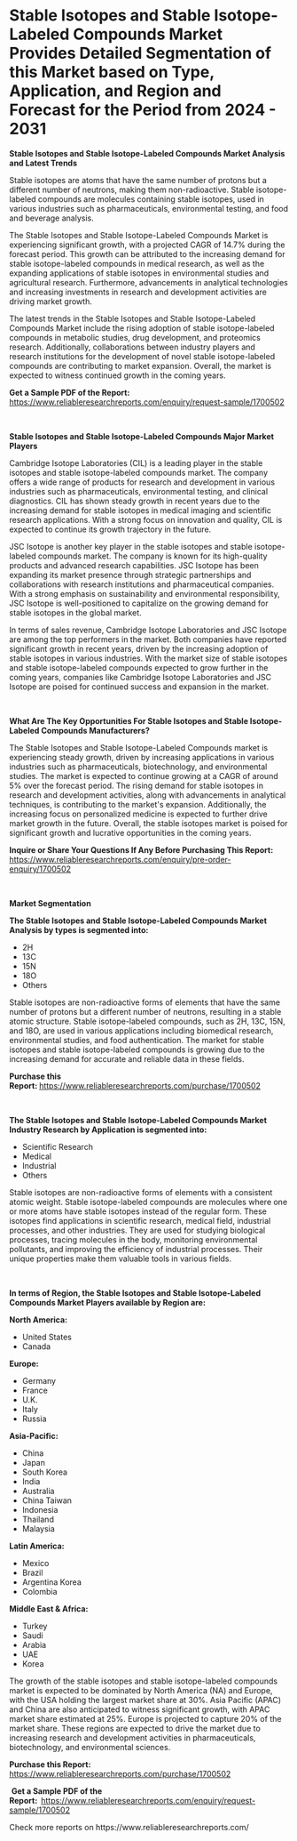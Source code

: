 <p><h1>Stable Isotopes and Stable Isotope-Labeled Compounds Market Provides Detailed Segmentation of this Market based on Type, Application, and Region and Forecast for the Period from 2024 - 2031</h1></p><p><strong>Stable Isotopes and Stable Isotope-Labeled Compounds Market Analysis and Latest Trends</strong></p>
<p><p>Stable isotopes are atoms that have the same number of protons but a different number of neutrons, making them non-radioactive. Stable isotope-labeled compounds are molecules containing stable isotopes, used in various industries such as pharmaceuticals, environmental testing, and food and beverage analysis.</p><p>The Stable Isotopes and Stable Isotope-Labeled Compounds Market is experiencing significant growth, with a projected CAGR of 14.7% during the forecast period. This growth can be attributed to the increasing demand for stable isotope-labeled compounds in medical research, as well as the expanding applications of stable isotopes in environmental studies and agricultural research. Furthermore, advancements in analytical technologies and increasing investments in research and development activities are driving market growth.</p><p>The latest trends in the Stable Isotopes and Stable Isotope-Labeled Compounds Market include the rising adoption of stable isotope-labeled compounds in metabolic studies, drug development, and proteomics research. Additionally, collaborations between industry players and research institutions for the development of novel stable isotope-labeled compounds are contributing to market expansion. Overall, the market is expected to witness continued growth in the coming years.</p></p>
<p><strong>Get a Sample PDF of the Report:&nbsp;</strong> <a href="https://www.reliableresearchreports.com/enquiry/request-sample/1700502">https://www.reliableresearchreports.com/enquiry/request-sample/1700502</a></p>
<p>&nbsp;</p>
<p><strong>Stable Isotopes and Stable Isotope-Labeled Compounds Major Market Players</strong></p>
<p><p>Cambridge Isotope Laboratories (CIL) is a leading player in the stable isotopes and stable isotope-labeled compounds market. The company offers a wide range of products for research and development in various industries such as pharmaceuticals, environmental testing, and clinical diagnostics. CIL has shown steady growth in recent years due to the increasing demand for stable isotopes in medical imaging and scientific research applications. With a strong focus on innovation and quality, CIL is expected to continue its growth trajectory in the future.</p><p>JSC Isotope is another key player in the stable isotopes and stable isotope-labeled compounds market. The company is known for its high-quality products and advanced research capabilities. JSC Isotope has been expanding its market presence through strategic partnerships and collaborations with research institutions and pharmaceutical companies. With a strong emphasis on sustainability and environmental responsibility, JSC Isotope is well-positioned to capitalize on the growing demand for stable isotopes in the global market.</p><p>In terms of sales revenue, Cambridge Isotope Laboratories and JSC Isotope are among the top performers in the market. Both companies have reported significant growth in recent years, driven by the increasing adoption of stable isotopes in various industries. With the market size of stable isotopes and stable isotope-labeled compounds expected to grow further in the coming years, companies like Cambridge Isotope Laboratories and JSC Isotope are poised for continued success and expansion in the market.</p></p>
<p>&nbsp;</p>
<p><strong>What Are The Key Opportunities For Stable Isotopes and Stable Isotope-Labeled Compounds Manufacturers?</strong></p>
<p><p>The Stable Isotopes and Stable Isotope-Labeled Compounds market is experiencing steady growth, driven by increasing applications in various industries such as pharmaceuticals, biotechnology, and environmental studies. The market is expected to continue growing at a CAGR of around 5% over the forecast period. The rising demand for stable isotopes in research and development activities, along with advancements in analytical techniques, is contributing to the market's expansion. Additionally, the increasing focus on personalized medicine is expected to further drive market growth in the future. Overall, the stable isotopes market is poised for significant growth and lucrative opportunities in the coming years.</p></p>
<p><strong>Inquire or Share Your Questions If Any Before Purchasing This Report:</strong> <a href="https://www.reliableresearchreports.com/enquiry/pre-order-enquiry/1700502">https://www.reliableresearchreports.com/enquiry/pre-order-enquiry/1700502</a></p>
<p>&nbsp;</p>
<p><strong>Market Segmentation</strong></p>
<p><strong>The Stable Isotopes and Stable Isotope-Labeled Compounds Market Analysis by types is segmented into:</strong></p>
<p><ul><li>2H</li><li>13C</li><li>15N</li><li>18O</li><li>Others</li></ul></p>
<p><p>Stable isotopes are non-radioactive forms of elements that have the same number of protons but a different number of neutrons, resulting in a stable atomic structure. Stable isotope-labeled compounds, such as 2H, 13C, 15N, and 18O, are used in various applications including biomedical research, environmental studies, and food authentication. The market for stable isotopes and stable isotope-labeled compounds is growing due to the increasing demand for accurate and reliable data in these fields.</p></p>
<p><strong>Purchase this Report:&nbsp;</strong><a href="https://www.reliableresearchreports.com/purchase/1700502">https://www.reliableresearchreports.com/purchase/1700502</a></p>
<p>&nbsp;</p>
<p><strong>The Stable Isotopes and Stable Isotope-Labeled Compounds Market Industry Research by Application is segmented into:</strong></p>
<p><ul><li>Scientific Research</li><li>Medical</li><li>Industrial</li><li>Others</li></ul></p>
<p><p>Stable isotopes are non-radioactive forms of elements with a consistent atomic weight. Stable isotope-labeled compounds are molecules where one or more atoms have stable isotopes instead of the regular form. These isotopes find applications in scientific research, medical field, industrial processes, and other industries. They are used for studying biological processes, tracing molecules in the body, monitoring environmental pollutants, and improving the efficiency of industrial processes. Their unique properties make them valuable tools in various fields.</p></p>
<p>&nbsp;</p>
<p><strong>In terms of Region, the Stable Isotopes and Stable Isotope-Labeled Compounds Market Players available by Region are:</strong></p>
<p>
    <p> <strong> North America: </strong>
        <ul>
            <li>United States</li>
            <li>Canada</li>
        </ul>
        </p> 
    <p> <strong> Europe: </strong>
        <ul>
            <li>Germany</li>
            <li>France</li>
            <li>U.K.</li>
            <li>Italy</li>
            <li>Russia</li>
        </ul>
        </p> 
    <p> <strong> Asia-Pacific: </strong>
        <ul>
            <li>China</li>
            <li>Japan</li>
            <li>South Korea</li>
            <li>India</li>
            <li>Australia</li>
            <li>China Taiwan</li>
            <li>Indonesia</li>
            <li>Thailand</li>
            <li>Malaysia</li>
        </ul>
        </p> 
    <p> <strong> Latin America: </strong>
        <ul>
            <li>Mexico</li>
            <li>Brazil</li>
            <li>Argentina Korea</li>
            <li>Colombia</li>
        </ul>
        </p> 
    <p> <strong> Middle East & Africa: </strong>
        <ul>
            <li>Turkey</li>
            <li>Saudi</li>
            <li>Arabia</li>
            <li>UAE</li>
            <li>Korea</li>
        </ul>
    </p>
    </p>
<p><p>The growth of the stable isotopes and stable isotope-labeled compounds market is expected to be dominated by North America (NA) and Europe, with the USA holding the largest market share at 30%. Asia Pacific (APAC) and China are also anticipated to witness significant growth, with APAC market share estimated at 25%. Europe is projected to capture 20% of the market share. These regions are expected to drive the market due to increasing research and development activities in pharmaceuticals, biotechnology, and environmental sciences.</p></p>
<p><strong>Purchase this Report: </strong><a href="https://www.reliableresearchreports.com/purchase/1700502">https://www.reliableresearchreports.com/purchase/1700502</a></p>
<p>&nbsp;<strong>Get a Sample PDF of the Report:&nbsp;&nbsp;</strong><a href="https://www.reliableresearchreports.com/enquiry/request-sample/1700502">https://www.reliableresearchreports.com/enquiry/request-sample/1700502</a></p>
<p><strong></strong></p>
<p>Check more reports on https://www.reliableresearchreports.com/</p>